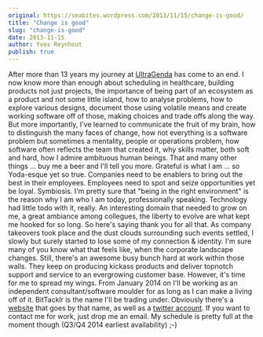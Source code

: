 ```yaml
---
original: https://seabites.wordpress.com/2013/11/15/change-is-good/
title: "Change is good"
slug: "change-is-good"
date: 2013-11-15
author: Yves Reynhout
publish: true
---
```

After more than 13 years my journey at [UltraGenda](http://www.ultragenda.com "UltraGenda") has come to an end. I now know more than enough about scheduling in healthcare, building products not just projects, the importance of being part of an ecosystem as a product and not some little island, how to analyse problems, how to explore various designs, document those using volatile means and create working software off of those, making choices and trade offs along the way. But more importantly, I've learned to communicate the fruit of my brain, how to distinguish the many faces of change, how not everything is a software problem but sometimes a mentality, people or operations problem, how software often reflects the team that created it, why skills matter, both soft and hard, how I admire ambituous human beings. That and many other things ... buy me a beer and I'll tell you more. Grateful is what I am ... so Yoda-esque yet so true. Companies need to be enablers to bring out the best in their employees. Employees need to spot and seize opportunities yet be loyal. Symbiosis. I'm pretty sure that "being in the right environment" is the reason why I am who I am today, professionally speaking. Technology had little todo with it, really. An interesting domain that needed to grow on me, a great ambiance among collegues, the liberty to evolve are what kept me hooked for so long. So here's saying thank you for all that. As company takeovers took place and the dust clouds surrounding such events settled, I slowly but surely started to lose some of my connection & identity. I'm sure many of you know what that feels like, when the corporate landscape changes. Still, there's an awesome busy bunch hard at work within those walls. They keep on producing kickass products and deliver topnotch support and service to an evergrowing customer base. However, it's time for me to spread my wings. From January 2014 on I'll be working as an independent consultant/software moulder for as long as I can make a living off of it. BitTacklr is the name I'll be trading under. Obviously there's a [website](http://www.bittacklr.be "BitTacklr") that goes by that name, as well as a [twitter account](https://twitter.com/bittacklr "twitter account"). If you want to contact me for work, just drop me an email. My schedule is pretty full at the moment though (Q3/Q4 2014 earliest availability) ;-)
